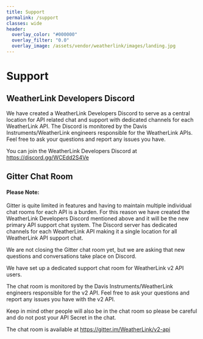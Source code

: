 ```yaml
---
title: Support
permalink: /support
classes: wide
header:
  overlay_color: "#000000"
  overlay_filter: "0.0"
  overlay_image: /assets/vendor/weatherlink/images/landing.jpg
---
```


# Support

## WeatherLink Developers Discord

We have created a WeatherLink Developers Discord to serve as a central location for API related chat and support with dedicated channels for each WeatherLink API. The Discord is monitored by the Davis Instruments/WeatherLink engineers responsible for the WeatherLink APIs. Feel free to ask your questions and report any issues you have.

You can join the WeatherLink Developers Discord at <a href="https://discord.gg/WCEdd2S4Ve">https://discord.gg/WCEdd2S4Ve</a>

## Gitter Chat Room

<div class="notice--warning">
<h4>Please Note:</h4>
<p>Gitter is quite limited in features and having to maintain multiple individual chat rooms for each API is a burden. For this reason we have created the WeatherLink Developers Discord mentioned above and it will be the new primary API support chat system. The Discord server has dedicated channels for each WeatherLink API making it a single location for all WeatherLink API support chat.</p>
<p>We are not closing the Gitter chat room yet, but we are asking that new questions and conversations take place on Discord.</p>
</div>

We have set up a dedicated support chat room for WeatherLink v2 API users.

The chat room is monitored by the Davis Instruments/WeatherLink engineers responsible for the v2 API. Feel free to ask your questions and report any issues you have with the v2 API.

Keep in mind other people will also be in the chat room so please be careful and do not post your API Secret in the chat.

The chat room is available at <a href="https://gitter.im/WeatherLink/v2-api">https://gitter.im/WeatherLink/v2-api</a>

